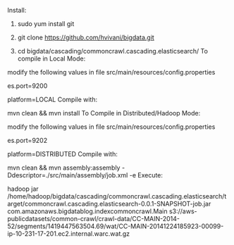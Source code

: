 Install:

1) sudo yum install git

2) git clone https://github.com/hvivani/bigdata.git

3) cd bigdata/cascading/commoncrawl.cascading.elasticsearch/
To compile in Local Mode:

modify the following values in file src/main/resources/config.properties

es.port=9200

platform=LOCAL
Compile with:

mvn clean && mvn install
To Compile in Distributed/Hadoop Mode:

modify the following values in file src/main/resources/config.properties

es.port=9202

platform=DISTRIBUTED
Compile with:

mvn clean && mvn assembly:assembly -Ddescriptor=./src/main/assembly/job.xml -e
Execute:

hadoop jar /home/hadoop/bigdata/cascading/commoncrawl.cascading.elasticsearch/target/commoncrawl.cascading.elasticsearch-0.0.1-SNAPSHOT-job.jar com.amazonaws.bigdatablog.indexcommoncrawl.Main s3://aws-publicdatasets/common-crawl/crawl-data/CC-MAIN-2014-52/segments/1419447563504.69/wat/CC-MAIN-20141224185923-00099-ip-10-231-17-201.ec2.internal.warc.wat.gz
